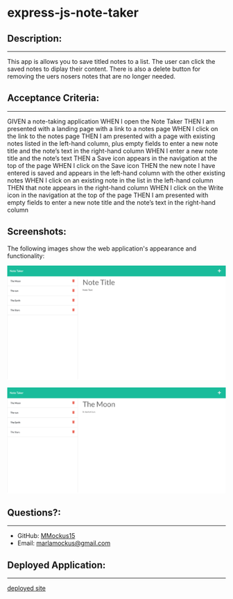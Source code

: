 # express-js-note-taker

## Description:

---

This app is allows you to save titled notes to a list. The user can click the saved notes to diplay their content. There is also a delete button for removing the uers nosers notes that are no longer needed.

## Acceptance Criteria:

---

GIVEN a note-taking application
WHEN I open the Note Taker
THEN I am presented with a landing page with a link to a notes page
WHEN I click on the link to the notes page
THEN I am presented with a page with existing notes listed in the left-hand column, plus empty fields to enter a new note title and the note’s text in the right-hand column
WHEN I enter a new note title and the note’s text
THEN a Save icon appears in the navigation at the top of the page
WHEN I click on the Save icon
THEN the new note I have entered is saved and appears in the left-hand column with the other existing notes
WHEN I click on an existing note in the list in the left-hand column
THEN that note appears in the right-hand column
WHEN I click on the Write icon in the navigation at the top of the page
THEN I am presented with empty fields to enter a new note title and the note’s text in the right-hand column

## Screenshots:
The following images show the web application's appearance and functionality:

![Existing notes are listed in the left-hand column with empty fields on the right-hand side for the new note’s title and text.](./readme-images/note-taker-blank.png)

![Note titled “The Moon” reads, “is marvelous,” with other notes listed on the left.](./readme-images/note-taker-note.png)


## Questions?:

---

- GitHub: [MMockus15](https://github.com/MMockus15)
- Email: [marlamockus@gmail.com](marlamockus@gmail.com)

## Deployed Application:

---

[deployed site](https://damp-woodland-13447.herokuapp.com)

